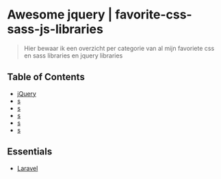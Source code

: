 Awesome jquery | favorite-css-sass-js-libraries
===============

> Hier bewaar ik een overzicht per categorie van al mijn favoriete css en sass libraries en jquery libraries

## Table of Contents

- [jQuery](#frameworks)
- [s](#)
- [s](#)
- [s](#)
- [s](#)
- [s](#)

## Essentials
* [Laravel](http://laravel.com)

